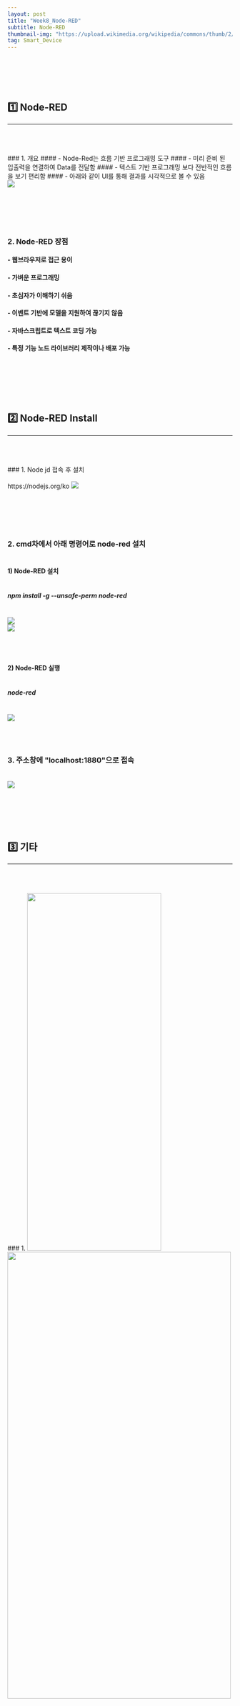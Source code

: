 ```yaml
---
layout: post
title: "Week8_Node-RED"
subtitle: Node-RED
thumbnail-img: "https://upload.wikimedia.org/wikipedia/commons/thumb/2/2b/Node-red-icon.png/300px-Node-red-icon.png"
tag: Smart_Device
---
```


<br><br>
<br><br>

## 1️⃣ Node-RED  
<hr/>
<br>
<br><br>
### 1. 개요  
#### - Node-Red는 흐름 기반 프로그래밍 도구
#### - 미리 준비 된 입출력을 연결하여 Data를 전달함
#### - 텍스트 기반 프로그래밍 보다 전반적인 흐름을 보기 편리함 
#### - 아래와 같이 UI를 통해 결과를 시각적으로 볼 수 있음 <br>
<img src = "https://velog.velcdn.com/images%2F2taesung%2Fpost%2Fc2cef150-39e6-42e8-a7bc-e0e23acfbd2a%2Fimage.png"/><br>
 <br> <br> <br> <br> <br>

### 2. Node-RED 장점 
#### - 웹브라우저로 접근 용이
#### - 가벼운 프로그래밍
#### - 초심자가 이해하기 쉬움
#### - 이벤트 기반에 모델을 지원하여 끊기지 않음
#### - 자바스크립트로 텍스트 코딩 가능 
#### - 특정 기능 노드 라이브러리 제작이나 배포 가능

<br>
<br><br>
<br><br>

## 2️⃣ Node-RED Install
<hr/>
<br>
<br><br>
### 1. Node jd 접속 후 설치 <br><br>
https://nodejs.org/ko
<img src = "https://user-images.githubusercontent.com/63178658/233537250-899c96af-3605-4538-bed0-6b5a029e4f05.png"/>
<br><br>
<br><br>
<br><br>

### 2. cmd차에서 아래 명령어로 node-red 설치 <br><br>
#### 1) Node-RED 설치 <br><br>
##### npm install -g --unsafe-perm node-red<br><br>
<img src = "https://user-images.githubusercontent.com/63178658/233537254-ab2b2cfe-b48e-430f-8cfa-57cd4c87c681.png"/><br>
<img src = "https://user-images.githubusercontent.com/63178658/233537255-30865054-aace-4459-8bc8-1f30c5899fb0.png"/>
<br><br>
<br><br>

#### 2) Node-RED 실행<br><br>
##### node-red<br><br>
<img src = "https://user-images.githubusercontent.com/63178658/233537257-3a295856-d601-4a95-b314-21bd635a9e26.png"/>
<br><br>
<br><br>


### 3. 주소창에 "localhost:1880"으로 접속 <br><br>
<img src = "https://user-images.githubusercontent.com/63178658/233537258-bc6931ea-f268-43a6-80f7-79d6685e45e4.png"/><br>
<br><br>
<br><br>
<br>

## 3️⃣ 기타 
<hr/>
<br>
<br><br>
### 1. 
<img src = "https://user-images.githubusercontent.com/63178658/230566732-b07039e6-9db6-4823-a433-0c6b00a8febc.jpg" width = "300" height = "800"/>
<img src = "https://user-images.githubusercontent.com/63178658/230566970-18b624ea-d2f5-4297-b39e-93359c6ffe68.gif" width = "500" height = "1000"/>

<br><br><br><br>
